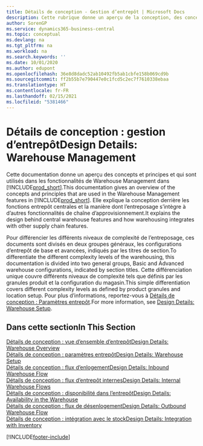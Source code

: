 ```yaml
---
title: Détails de conception - Gestion d’entrepôt | Microsoft Docs
description: Cette rubrique donne un aperçu de la conception, des concepts et des principes associés aux fonctionnalités de gestion d’entrepôt dans Business Central.
author: SorenGP
ms.service: dynamics365-business-central
ms.topic: conceptual
ms.devlang: na
ms.tgt_pltfrm: na
ms.workload: na
ms.search.keywords: ''
ms.date: 10/01/2020
ms.author: edupont
ms.openlocfilehash: 36e8d8dadc52ab10492fb5ab1cbfe158b069cd9b
ms.sourcegitcommit: ff2b55b7e790447e0c1fcd5c2ec7f7610338ebaa
ms.translationtype: HT
ms.contentlocale: fr-FR
ms.lasthandoff: 02/15/2021
ms.locfileid: "5381466"
---
```

# <a name="design-details-warehouse-management"></a><span data-ttu-id="171ec-103">Détails de conception : gestion d’entrepôt</span><span class="sxs-lookup"><span data-stu-id="171ec-103">Design Details: Warehouse Management</span></span>
<span data-ttu-id="171ec-104">Cette documentation donne un aperçu des concepts et principes et qui sont utilisés dans les fonctionnalités de Warehouse Management dans [!INCLUDE[prod_short](includes/prod_short.md)].</span><span class="sxs-lookup"><span data-stu-id="171ec-104">This documentation gives an overview of the concepts and principles that are used in the Warehouse Management features in [!INCLUDE[prod_short](includes/prod_short.md)].</span></span> <span data-ttu-id="171ec-105">Elle explique la conception derrière les fonctions entrepôt centrales et la manière dont l’entreposage s’intègre à d’autres fonctionnalités de chaîne d’approvisionnement.</span><span class="sxs-lookup"><span data-stu-id="171ec-105">It explains the design behind central warehouse features and how warehousing integrates with other supply chain features.</span></span>  

<span data-ttu-id="171ec-106">Pour différencier les différents niveaux de complexité de l’entreposage, ces documents sont divisés en deux groupes généraux, les configurations d’entrepôt de base et avancées, indiqués par les titres de section.</span><span class="sxs-lookup"><span data-stu-id="171ec-106">To differentiate the different complexity levels of the warehousing, this documentation is divided into two general groups, Basic and Advanced warehouse configurations, indicated by section titles.</span></span> <span data-ttu-id="171ec-107">Cette différenciation unique couvre différents niveaux de complexité tels que définis par les granules produit et la configuration du magasin.</span><span class="sxs-lookup"><span data-stu-id="171ec-107">This simple differentiation covers different complexity levels as defined by product granules and location setup.</span></span> <span data-ttu-id="171ec-108">Pour plus d’informations, reportez\-vous à [Détails de conception : Paramètres entrepôt](design-details-warehouse-setup.md).</span><span class="sxs-lookup"><span data-stu-id="171ec-108">For more information, see [Design Details: Warehouse Setup](design-details-warehouse-setup.md).</span></span>  

## <a name="in-this-section"></a><span data-ttu-id="171ec-109">Dans cette section</span><span class="sxs-lookup"><span data-stu-id="171ec-109">In This Section</span></span>  
[<span data-ttu-id="171ec-110">Détails de conception : vue d’ensemble d’entrepôt</span><span class="sxs-lookup"><span data-stu-id="171ec-110">Design Details: Warehouse Overview</span></span>](design-details-warehouse-overview.md)  
[<span data-ttu-id="171ec-111">Détails de conception : paramètres entrepôt</span><span class="sxs-lookup"><span data-stu-id="171ec-111">Design Details: Warehouse Setup</span></span>](design-details-warehouse-setup.md)  
[<span data-ttu-id="171ec-112">Détails de conception : flux d’enlogement</span><span class="sxs-lookup"><span data-stu-id="171ec-112">Design Details: Inbound Warehouse Flow</span></span>](design-details-inbound-warehouse-flow.md)  
[<span data-ttu-id="171ec-113">Détails de conception : flux d’entrepôt internes</span><span class="sxs-lookup"><span data-stu-id="171ec-113">Design Details: Internal Warehouse Flows</span></span>](design-details-internal-warehouse-flows.md)  
[<span data-ttu-id="171ec-114">Détails de conception : disponibilité dans l’entrepôt</span><span class="sxs-lookup"><span data-stu-id="171ec-114">Design Details: Availability in the Warehouse</span></span>](design-details-availability-in-the-warehouse.md)  
[<span data-ttu-id="171ec-115">Détails de conception : flux de désenlogement</span><span class="sxs-lookup"><span data-stu-id="171ec-115">Design Details: Outbound Warehouse Flow</span></span>](design-details-outbound-warehouse-flow.md)  
[<span data-ttu-id="171ec-116">Détails de conception : intégration avec le stock</span><span class="sxs-lookup"><span data-stu-id="171ec-116">Design Details: Integration with Inventory</span></span>](design-details-integration-with-inventory.md)


[!INCLUDE[footer-include](includes/footer-banner.md)]